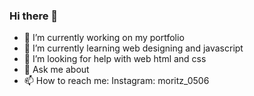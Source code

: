 ### Hi there 👋



- 🔭 I’m currently working on my portfolio
- 🌱 I’m currently learning web designing and javascript
- 🤔 I’m looking for help with web html and css
- 💬 Ask me about 
- 📫 How to reach me: Instagram: moritz_0506


